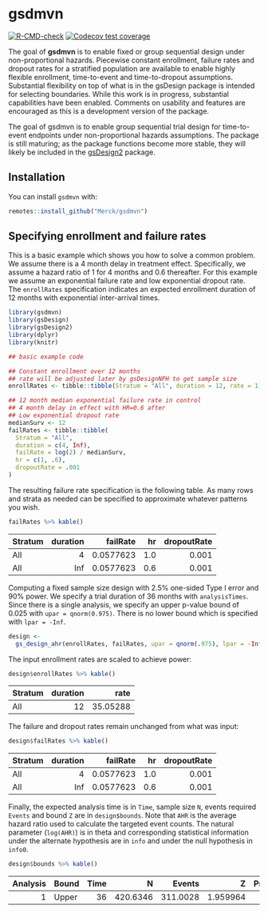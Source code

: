 
<!-- README.md is generated from README.Rmd. Please edit that file -->

# gsdmvn

<!-- badges: start -->

[![R-CMD-check](https://github.com/Merck/gsdmvn/workflows/R-CMD-check/badge.svg)](https://github.com/Merck/gsdmvn/actions)
[![Codecov test
coverage](https://codecov.io/gh/Merck/gsdmvn/branch/master/graph/badge.svg)](https://codecov.io/gh/Merck/gsdmvn?branch=master)
<!-- badges: end -->

The goal of **gsdmvn** is to enable fixed or group sequential design
under non-proportional hazards. Piecewise constant enrollment, failure
rates and dropout rates for a stratified population are available to
enable highly flexible enrollment, time-to-event and time-to-dropout
assumptions. Substantial flexibility on top of what is in the gsDesign
package is intended for selecting boundaries. While this work is in
progress, substantial capabilities have been enabled. Comments on
usability and features are encouraged as this is a development version
of the package.

The goal of gsdmvn is to enable group sequential trial design for
time-to-event endpoints under non-proportional hazards assumptions. The
package is still maturing; as the package functions become more stable,
they will likely be included in the
[gsDesign2](https://github.com/Merck/gsDesign2) package.

## Installation

You can install `gsdmvn` with:

``` r
remotes::install_github("Merck/gsdmvn")
```

## Specifying enrollment and failure rates

This is a basic example which shows you how to solve a common problem.
We assume there is a 4 month delay in treatment effect. Specifically, we
assume a hazard ratio of 1 for 4 months and 0.6 thereafter. For this
example we assume an exponential failure rate and low exponential
dropout rate. The `enrollRates` specification indicates an expected
enrollment duration of 12 months with exponential inter-arrival times.

``` r
library(gsdmvn)
library(gsDesign)
library(gsDesign2)
library(dplyr)
library(knitr)

## basic example code

## Constant enrollment over 12 months
## rate will be adjusted later by gsDesignNPH to get sample size
enrollRates <- tibble::tibble(Stratum = "All", duration = 12, rate = 1)

## 12 month median exponential failure rate in control
## 4 month delay in effect with HR=0.6 after
## Low exponential dropout rate
medianSurv <- 12
failRates <- tibble::tibble(
  Stratum = "All",
  duration = c(4, Inf),
  failRate = log(2) / medianSurv,
  hr = c(1, .6),
  dropoutRate = .001
)
```

The resulting failure rate specification is the following table. As many
rows and strata as needed can be specified to approximate whatever
patterns you wish.

``` r
failRates %>% kable()
```

| Stratum | duration |  failRate |  hr | dropoutRate |
|:--------|---------:|----------:|----:|------------:|
| All     |        4 | 0.0577623 | 1.0 |       0.001 |
| All     |      Inf | 0.0577623 | 0.6 |       0.001 |

Computing a fixed sample size design with 2.5% one-sided Type I error
and 90% power. We specify a trial duration of 36 months with
`analysisTimes`. Since there is a single analysis, we specify an upper
p-value bound of 0.025 with `upar = qnorm(0.975)`. There is no lower
bound which is specified with `lpar = -Inf`.

``` r
design <-
  gs_design_ahr(enrollRates, failRates, upar = qnorm(.975), lpar = -Inf, IF = 1, analysisTimes = 36)
```

The input enrollment rates are scaled to achieve power:

``` r
design$enrollRates %>% kable()
```

| Stratum | duration |     rate |
|:--------|---------:|---------:|
| All     |       12 | 35.05288 |

The failure and dropout rates remain unchanged from what was input:

``` r
design$failRates %>% kable()
```

| Stratum | duration |  failRate |  hr | dropoutRate |
|:--------|---------:|----------:|----:|------------:|
| All     |        4 | 0.0577623 | 1.0 |       0.001 |
| All     |      Inf | 0.0577623 | 0.6 |       0.001 |

Finally, the expected analysis time is in `Time`, sample size `N`,
events required `Events` and bound `Z` are in `design$bounds`. Note that
`AHR` is the average hazard ratio used to calculate the targeted event
counts. The natural parameter (`log(AHR)`) is in theta and corresponding
statistical information under the alternate hypothesis are in `info` and
under the null hypothesis in `info0`.

``` r
design$bounds %>% kable()
```

| Analysis | Bound | Time |        N |   Events |        Z | Probability |       AHR |     theta |     info |    info0 |
|---------:|:------|-----:|---------:|---------:|---------:|------------:|----------:|----------:|---------:|---------:|
|        1 | Upper |   36 | 420.6346 | 311.0028 | 1.959964 |         0.9 | 0.6917244 | 0.3685676 | 76.74383 | 77.75069 |

